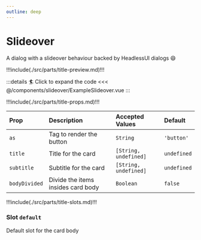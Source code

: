 ```yaml
---
outline: deep
---
```


# Slideover

A dialog with a slideover behaviour backed by HeadlessUI dialogs :smile:

!!!include(./src/parts/title-preview.md)!!!

<script setup>
    import ExampleSlideover from './ExampleSlideover.vue';
</script>

<ExampleSlideover />

:::details :surfer: Click to expand the code
<<< @/components/slideover/ExampleSlideover.vue
:::

!!!include(./src/parts/title-props.md)!!!

| Prop          | Description                        | Accepted Values       | Default     |
|:--------------|:-----------------------------------|:----------------------|:------------|
| `as`          | Tag to render the button           | `String`              | `'button'`  |
| `title`       | Title for the card                 | `[String, undefined]` | `undefined` |
| `subtitle`    | Subtitle for the card              | `[String, undefined]` | `undefined` |
| `bodyDivided` | Divide the items insides card body | `Boolean`             | `false`     |


!!!include(./src/parts/title-slots.md)!!!

### Slot `default`

Default slot for the card body







